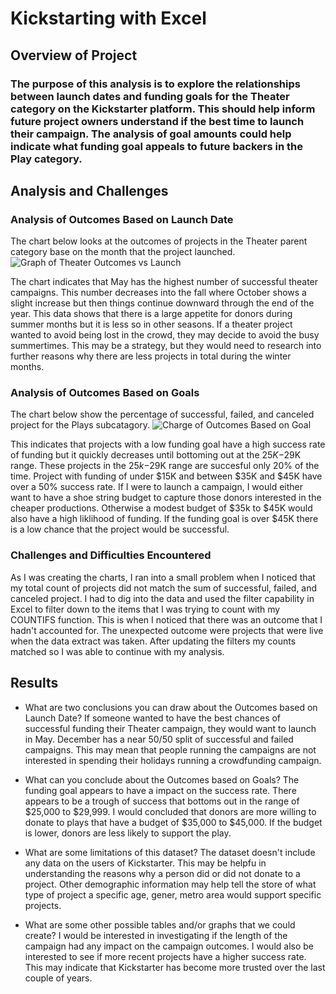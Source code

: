 # Kickstarting with Excel

## Overview of Project

### The purpose of this analysis is to explore the relationships between launch dates and funding goals for the Theater category on the Kickstarter platform. This should help inform future project owners understand if the best time to launch their campaign. The analysis of goal amounts could help indicate what funding goal appeals to future backers in the Play category.

## Analysis and Challenges

### Analysis of Outcomes Based on Launch Date
The chart below looks at the outcomes of projects in the Theater parent category base on the month that the project launched.
![Graph of Theater Outcomes vs Launch](../main/resources/Theater_Outcomes_vs_Launch.png)

The chart indicates that May has the highest number of successful theater campaigns. This number decreases into the fall where October shows a slight increase but then things continue downward through the end of the year. This data shows that there is a large appetite for donors during summer months but it is less so in other seasons. If a theater project wanted to avoid being lost in the crowd, they may decide to avoid the busy summertimes. This may be a strategy, but they would need to research into further reasons why there are less projects in total during the winter months.

### Analysis of Outcomes Based on Goals
The chart below show the percentage of successful, failed, and canceled project for the Plays subcatagory.
![Charge of Outcomes Based on Goal](../main/resources/Outcomes_vs_Goals.png)

This indicates that projects with a low funding goal have a high success rate of funding but it quickly decreases until bottoming out at the $25K-$29K range. These projects in the $25k-$29K range are succesful only 20% of the time. Project with funding of under $15K and between $35K and $45K have over a 50% success rate. If I were to launch a campaign, I would either want to have a shoe string budget to capture those donors interested in the cheaper productions. Otherwise a modest budget of $35k to $45K would also have a high liklihood of funding. If the funding goal is over $45K there is a low chance that the project would be successful.

### Challenges and Difficulties Encountered
As I was creating the charts, I ran into a small problem when I noticed that my total count of projects did not match the sum of successful, failed, and canceled project. I had to dig into the data and used the filter capability in Excel to filter down to the items that I was trying to count with my COUNTIFS function. This is when I noticed that there was an outcome that I hadn't accounted for. The unexpected outcome were projects that were live when the data extract was taken. After updating the filters my counts matched so I was able to continue with my analysis.

## Results

- What are two conclusions you can draw about the Outcomes based on Launch Date?
If someone wanted to have the best chances of successful funding their Theater campaign, they would want to launch in May. December has a near 50/50 split of successful and failed campaigns. This may mean that people running the campaigns are not interested in spending their holidays running a crowdfunding campaign.

- What can you conclude about the Outcomes based on Goals?
The funding goal appears to have a impact on the success rate. There appears to be a trough of success that bottoms out in the range of $25,000 to $29,999. I would concluded that donors are more willing to donate to plays that have a budget of $35,000 to $45,000. If the budget is lower, donors are less likely to support the play.


- What are some limitations of this dataset?
The dataset doesn't include any data on the users of Kickstarter. This may be helpfu in understanding the reasons why a person did or did not donate to a project. Other demographic information may help tell the store of what type of project a specific age, gener, metro area would support specific projects.
 
- What are some other possible tables and/or graphs that we could create?
I would be interested in investigating if the length of the campaign had any impact on the campaign outcomes. I would also be interested to see if more recent projects have a higher success rate. This may indicate that Kickstarter has become more trusted over the last couple of years.
